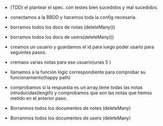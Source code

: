 - (TDD) el plantear el spec. con testes bien sucedidos y mal sucedidos.

- conectamos a la BBDD y hacemos toda la config necesaria.

- borramos todos los docs de notas (deleteMany())

- borramos todos los docs de users(deleteMany())

- creamos un  usuario y guardamos el id para luego poder usarlo para seguintes pasos.

- cremaos varias notas para ese usuario(unas 5 )

- llamamos a la función lógic correspondiente para comprobar su funcionamiento(happy path)

- comprobamos si la respuesta es un array,tiene todas las notas introducidas(length) y comprobamos que son las notas que hemos metido en el anterior paso.

- Borranmos todos los documentos de notes (deleteMany)

- Borranmos todos los documentos de users (deleteMany)
